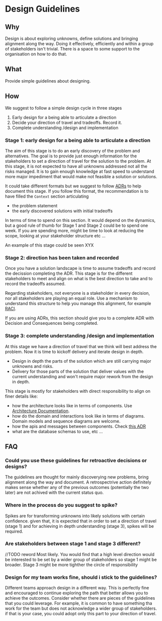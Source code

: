 # Design Guidelines

## Why 

Design is about exploring unknowns, define solutions and bringing alignment along the way. 
Doing it effectively, efficiently and within a group of stakeholders isn't trivial. There is 
a space to some support to the organisation on how to do that. 

## What

Provide simple guidelines about designing.

## How

We suggest to follow a simple design cycle in three stages

1. Early design for a being able to articulate a direction
2. Decide your direction of travel and tradeoffs. Record it. 
3. Complete understanding /design and implementation

### Stage 1: early design for a being able to articulate a direction

The aim of this stage is to do an early discovery of the problem and alternatives. 
The goal is to provide just enough information for the stakeholders to set a direction of travel for the solution to the problem.
At this stage, it is not expected to have all unknowns addressed not all the risks managed. It is to gain enough knowledge
at fast speed to understand more major impediment that would make not feasible a solution or solutions.

It could take different formats but we suggest to follow [ADRs](/Users/enekofb/projects/github.com/weaveworks/weave-gitops-private/docs/adrs)
to help document this stage.  If you follow this format, 
the recommendation is to have filled the `Context` section articulating 
- the problem statement
- the early discovered solutions with initial tradeoffs

In terms of time to spend on this section. It would depend on the dynamics, but a good rule of thumb for Stage 1 and Stage 2 
could be to spend one week. If you are spending more, might be time to look at reducing the scope, looking at your 
stakeholder structure etc ... 

An example of this stage could be seen XYX

### Stage 2: direction has been taken and recorded

Once you have a solution landscape is time to assume tradeoffs and record the decission completing the ADR. 
This stage is for the different stakeholders to meet and align on what is the best direction to take 
and to record the tradeoffs assumed. 

Regarding stakeholders, not everyone is a stakeholder in every decision, nor all stakeholders are playing an equal role. 
Use a mechanism to understand this structure to help you manage this alignment, for example [RACI](https://en.wikipedia.org/wiki/Responsibility_assignment_matrix#Key_responsibility_roles_in_RACI_model).

If you are using ADRs, this section should give you to a complete ADR with Decision and Consequences being completed. 

### Stage 3: complete understanding /design and implementation

At this stage we have a direction of travel that we think will best address the problem. Now it is time 
to kickoff delivery and iterate design in depth. 

- Design in depth the parts of the solution which are still carrying major unknowns and risks.
- Delivery for those parts of the solution that deliver values with the current understanding and won't 
require major rework from the design in depth.

This stage is mostly for stakeholders with direct responsibility to align on finer details like: 
- how the architecture looks like in terms of components. Use [Architecture Documentation](https://www.notion.so/weaveworks/Architecture-d5da0449d3eb400cbad3591218e9a3e0).
- how do the domain and interactions look like in terms of diagrams. Domain models and sequence diagrams are welcome. 
- how the apis and messages between components. Check [this ADR](https://github.com/weaveworks/weave-gitops/blob/main/doc/adr/0002-api-definitions-grpc.md)
- what are the database schemas to use, etc ...

## FAQ

### Could you use these guidelines for retroactive decisions or designs?

The guidelines are thought for mainly discoverying new problems, bring alignment along the way and document. 
A retrospectrive action definitely makes sense whether any of the previous outcomes (potentially the two later) are
not achived with the current status quo. 

### Where in the process do you suggest to spike?

Spikes are for transforming unknowns into likely solutions with certain confidence. given that, it is expected
that in order to set a direction of travel (stage 1) and for achieving in depth understanding (stage 3), spikes will
be required. 

### Are stakeholders between stage 1 and stage 3 different?
//TODO reword
Most likely. You would find that a high level direction would be interested to be set by a wider group 
of stakeholders so stage 1 might be broader. Stage 3 might be more tighther the circle of responsibility

### Design for my team works fine, should i stick to the guidelines?

Different teams approach design in a different way. This is perfectly fine and encouraged to continue exploring 
the path that better allows you to achieve the outcomes. Consider whether there are pieces of the guidelines
that you could leverage. For example, it is common to have something tha work for the team but does not 
acknowledge a wider group of stakeholders. if that is your case, you could adopt only this part to your direction of travel.
